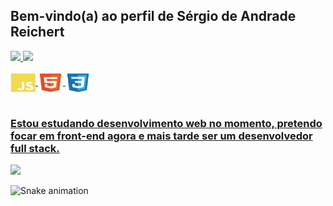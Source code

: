 ## Bem-vindo(a) ao perfil de Sérgio de Andrade Reichert

 <div>
   <a href="https://github.com/sergioreichert">
   <img height="180em" src="https://github-readme-stats.vercel.app/api?username=sergioreichert&show_icons=true&theme=tokyonight&include_all_commits=true&count_private=true"/>
   <img height="180em" src="https://github-readme-stats.vercel.app/api/top-langs/?username=sergioreichert&layout=compact&langs_count=6&theme=tokyonight"/>

</div>
<div style="display: inline_block"><br>
  <img align="center" alt="Js" height="30" width="40" src="https://raw.githubusercontent.com/devicons/devicon/master/icons/javascript/javascript-plain.svg">
  <img align="center" alt="HTML" height="30" width="40" src="https://raw.githubusercontent.com/devicons/devicon/master/icons/html5/html5-original.svg">
  <img align="center" alt="CSS" height="30" width="40" src="https://raw.githubusercontent.com/devicons/devicon/master/icons/css3/css3-original.svg">
</div>
 
 <br>
 
  ### Estou estudando desenvolvimento web no momento, pretendo focar em front-end agora e mais tarde ser um desenvolvedor full stack.
 
<div> 
  <a href = "mailto:reichertsergio@gmail.com"><img src="https://img.shields.io/badge/-Gmail-%23333?style=for-the-badge&logo=gmail&logoColor=white" target="_blank"></a>
 
  ![Snake animation](https://github.com/devemdobro/sergioreichert/blob/output/github-contribution-grid-snake.svg)

</div>

